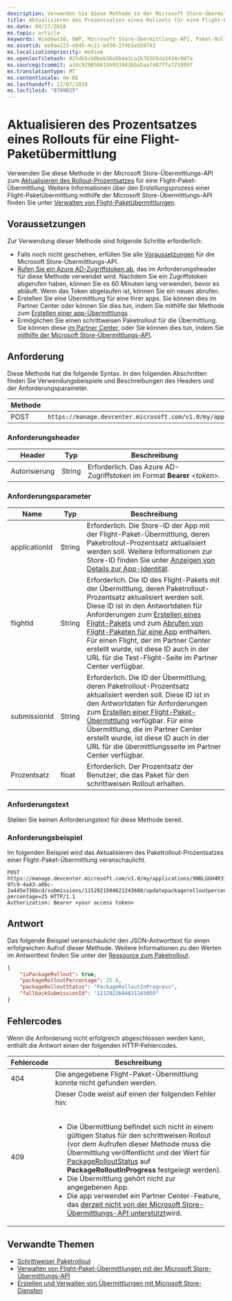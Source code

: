 ```yaml
---
description: Verwenden Sie diese Methode in der Microsoft Store-Übermittlungs-API, um den Paketrollout-Prozentsatz für eine Flight-Paket-Übermittlung zu aktualisieren.
title: Aktualisieren des Prozentsatzes eines Rollouts für eine Flight-Paketübermittlung
ms.date: 04/17/2018
ms.topic: article
keywords: Windows10, UWP, Microsoft Store-Übermittlungs-API, Paket-Rollout, Test-Flight-Übermittlung, Aktualisieren, Prozentsatz
ms.assetid: ee9aa223-e945-4c11-b430-1f4b1e559743
ms.localizationpriority: medium
ms.openlocfilehash: 025db5cb0beb36a5b4a3ca1b765b5da3434c9d7a
ms.sourcegitcommit: a3dc929858415b933943bba5aa7487ffa721899f
ms.translationtype: MT
ms.contentlocale: de-DE
ms.lasthandoff: 12/07/2018
ms.locfileid: "8789025"
---
```

# <a name="update-the-rollout-percentage-for-a-flight-submission"></a>Aktualisieren des Prozentsatzes eines Rollouts für eine Flight-Paketübermittlung


Verwenden Sie diese Methode in der Microsoft Store-Übermittlungs-API zum [Aktualisieren des Rollout-Prozentsatzes](../publish/gradual-package-rollout.md#setting-the-rollout-percentage) für eine Flight-Paket-Übermittlung. Weitere Informationen über den Erstellungsprozess einer Flight-Paketübermittlung mithilfe der Microsoft Store-Übermittlungs-API finden Sie unter [Verwalten von Flight-Paketübermittlungen](manage-flight-submissions.md).

## <a name="prerequisites"></a>Voraussetzungen

Zur Verwendung dieser Methode sind folgende Schritte erforderlich:

* Falls noch nicht geschehen, erfüllen Sie alle [Voraussetzungen](create-and-manage-submissions-using-windows-store-services.md#prerequisites) für die Microsoft Store-Übermittlungs-API.
* [Rufen Sie ein Azure AD-Zugriffstoken ab](create-and-manage-submissions-using-windows-store-services.md#obtain-an-azure-ad-access-token), das im Anforderungsheader für diese Methode verwendet wird. Nachdem Sie ein Zugriffstoken abgerufen haben, können Sie es 60 Minuten lang verwenden, bevor es abläuft. Wenn das Token abgelaufen ist, können Sie ein neues abrufen.
* Erstellen Sie eine Übermittlung für eine Ihrer apps. Sie können dies im Partner Center oder können Sie dies tun, indem Sie mithilfe der Methode zum [Erstellen einer app-Übermittlungs](create-an-app-submission.md) .
* Ermöglichen Sie einen schrittweisen Paketrollout für die Übermittlung. Sie können diese [im Partner Center](../publish/gradual-package-rollout.md), oder Sie können dies tun, indem Sie [mithilfe der Microsoft Store-Übermittlungs-API](manage-flight-submissions.md#manage-gradual-package-rollout).

## <a name="request"></a>Anforderung

Diese Methode hat die folgende Syntax. In den folgenden Abschnitten finden Sie Verwendungsbeispiele und Beschreibungen des Headers und der Anforderungsparameter.

| Methode | Anforderungs-URI                                                      |
|--------|------------------------------------------------------------------|
| POST   | ```https://manage.devcenter.microsoft.com/v1.0/my/applications/{applicationId}/flights/{flightId}/submissions/{submissionId}/updatepackagerolloutpercentage``` |


### <a name="request-header"></a>Anforderungsheader

| Header        | Typ   | Beschreibung                                                                 |
|---------------|--------|-----------------------------------------------------------------------------|
| Autorisierung | String | Erforderlich. Das Azure AD-Zugriffstoken im Format **Bearer** &lt;*token*&gt;. |


### <a name="request-parameters"></a>Anforderungsparameter

| Name        | Typ   | Beschreibung                                                                 |
|---------------|--------|-----------------------------------------------------------------------------|
| applicationId | String | Erforderlich. Die Store-ID der App mit der Flight-Paket-Übermittlung, deren Paketrollout-Prozentsatz aktualisiert werden soll. Weitere Informationen zur Store-ID finden Sie unter [Anzeigen von Details zur App-Identität](https://msdn.microsoft.com/windows/uwp/publish/view-app-identity-details).  |
| flightId | String | Erforderlich. Die ID des Flight-Pakets mit der Übermittlung, deren Paketrollout-Prozentsatz aktualisiert werden soll. Diese ID ist in den Antwortdaten für Anforderungen zum [Erstellen eines Flight-Pakets](create-a-flight.md) und zum [Abrufen von Flight-Paketen für eine App](get-flights-for-an-app.md) enthalten. Für einen Flight, der im Partner Center erstellt wurde, ist diese ID auch in der URL für die Test-Flight-Seite im Partner Center verfügbar.  |
| submissionId | String | Erforderlich. Die ID der Übermittlung, deren Paketrollout-Prozentsatz aktualisiert werden soll. Diese ID ist in den Antwortdaten für Anforderungen zum [Erstellen einer Flight-Paket-Übermittlung](create-a-flight-submission.md) verfügbar. Für eine Übermittlung, die im Partner Center erstellt wurde, ist diese ID auch in der URL für die übermittlungsseite im Partner Center verfügbar.  |
| Prozentsatz  |  float  |  Erforderlich. Der Prozentsatz der Benutzer, die das Paket für den schrittweisen Rollout erhalten.  |


### <a name="request-body"></a>Anforderungstext

Stellen Sie keinen Anforderungstext für diese Methode bereit.

### <a name="request-example"></a>Anforderungsbeispiel

Im folgenden Beispiel wird das Aktualisieren des Paketrollout-Prozentsatzes einer Flight-Paket-Übermittlung veranschaulicht.

```
POST https://manage.devcenter.microsoft.com/v1.0/my/applications/9NBLGGH4R315/flights/43e448df-97c9-4a43-a0bc-2a445e736bcd/submissions/1152921504621243680/updatepackagerolloutpercentage?percentage=25 HTTP/1.1
Authorization: Bearer <your access token>
```

## <a name="response"></a>Antwort

Das folgende Beispiel veranschaulicht den JSON-Antworttext für einen erfolgreichen Aufruf dieser Methode. Weitere Informationen zu den Werten im Antworttext finden Sie unter der [Ressource zum Paketrollout](manage-flight-submissions.md#package-rollout-object).

```json
{
    "isPackageRollout": true,
    "packageRolloutPercentage": 25.0,
    "packageRolloutStatus": "PackageRolloutInProgress",
    "fallbackSubmissionId": "1212922684621243058"
}
```

## <a name="error-codes"></a>Fehlercodes

Wenn die Anforderung nicht erfolgreich abgeschlossen werden kann, enthält die Antwort einen der folgenden HTTP-Fehlercodes.

| Fehlercode |  Beschreibung   |
|--------|------------------|
| 404  | Die angegebene Flight-Paket-Übermittlung konnte nicht gefunden werden. |
| 409  | Dieser Code weist auf einen der folgenden Fehler hin:<br/><br/><ul><li>Die Übermittlung befindet sich nicht in einem gültigen Status für den schrittweisen Rollout (vor dem Aufrufen dieser Methode muss die Übermittlung veröffentlicht und der Wert für [PackageRolloutStatus](manage-flight-submissions.md#package-rollout-object) auf **PackageRolloutInProgress** festgelegt werden).</li><li>Die Übermittlung gehört nicht zur angegebenen App.</li><li>Die app verwendet ein Partner Center-Feature, das [derzeit nicht von der Microsoft Store-Übermittlungs-API unterstützt](create-and-manage-submissions-using-windows-store-services.md#not_supported)wird.</li></ul> |   


## <a name="related-topics"></a>Verwandte Themen

* [Schrittweiser Paketrollout](../publish/gradual-package-rollout.md)
* [Verwalten von Flight-Paket-Übermittlungen mit der Microsoft Store-Übermittlungs-API](manage-flight-submissions.md)
* [Erstellen und Verwalten von Übermittlungen mit Microsoft Store-Diensten](create-and-manage-submissions-using-windows-store-services.md)
